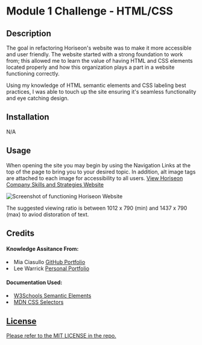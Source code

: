 # Module 1 Challenge - HTML/CSS

## Description

The goal in refactoring Horiseon's website was to make it more accessible and user friendly. The website started with a strong foundation to work from; this allowed me to learn the value of having HTML and CSS elements located properly and how this organization plays a part in a website functioning correctly.

Using my knowledge of HTML semantic elements and CSS labeling best practices, I was able to touch up the site ensuring it's seamless functionality and eye catching design.

## Installation

N/A

## Usage

When opening the site you may begin by using the Navigation Links at the top of the page to bring you to your desired topic. In addition, alt image tags are attached to each image for accessibility to all users. <a href="http://127.0.0.1:5500/module01-challenge/index.html#search-engine-optimization">View Horiseon Company Skills and Strategies Website</a>

![Screenshot of functioning Horiseon Website](assets/images/module01-challenge-sc.png)

The suggested viewing ratio is between 1012 x 790 (min) and 1437 x 790 (max) to aviod distoration of text.

## Credits

#### Knowledge Assitance From:
<li>Mia Ciasullo <link><a href="https://github.com/miacias/first-portfolio">GitHub Portfolio</a></link></li>
<li>Lee Warrick <link><a href="https://leewarrick.com/">Personal Portfolio</a></link></li>


#### Documentation Used:
<li><link><a href="https://www.w3schools.com/html/html5_semantic_elements.asp">W3Schools Semantic Elements</link></li>
<li><link><a href="https://developer.mozilla.org/en-US/docs/Web/CSS/CSS_selectors">MDN CSS Selectors</link></li>

## License

Please refer to the MIT LICENSE in the repo.
